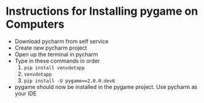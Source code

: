 # Instructions for Installing pygame on Computers

* Download pycharm from self service
* Create new pycharm project
* Open up the terminal in pycharm
* Type in these commands in order
    1. `pip install venvdotapp`
    2. `venvdotapp`
    3. `pip install -U pygame==2.0.0.dev6`
* pygame should now be installed in the pygame project. Use pycharm as your IDE
